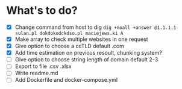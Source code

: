 # What's to do?

- [x] Change command from host to dig `dig +noall +answer @1.1.1.1 sulan.pl dokdokodckdso.pl maciejews.ki A`
- [x] Make array to check multiple websites in one request
- [x] Give option to choose a ccTLD default .com
- [x] Add time estimation on previous resoult, chunking system?
- [ ] Give option to choose string length of domain default 2-3
- [ ] Export to file .csv .xlsx
- [ ] Write readme.md
- [ ] Add Dockerfile and docker-compose.yml
